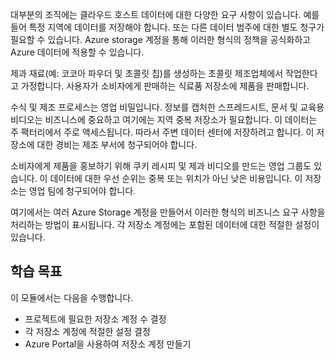 대부분의 조직에는 클라우드 호스트 데이터에 대한 다양한 요구 사항이 있습니다. 예를 들어 특정 지역에 데이터를 저장해야 합니다. 또는 다른 데이터 범주에 대한 별도 청구가 필요할 수 있습니다. Azure storage 계정을 통해 이러한 형식의 정책을 공식화하고 Azure 데이터에 적용할 수 있습니다.

제과 재료(예: 코코아 파우더 및 초콜릿 칩)를 생성하는 초콜릿 제조업체에서 작업한다고 가정합니다. 사용자가 소비자에게 판매하는 식료품 저장소에 제품을 판매합니다.

수식 및 제조 프로세스는 영업 비밀입니다. 정보를 캡처한 스프레드시트, 문서 및 교육용 비디오는 비즈니스에 중요하고 여기에는 지역 중복 저장소가 필요합니다. 이 데이터는 주 팩터리에서 주로 액세스됩니다. 따라서 주변 데이터 센터에 저장하려고 합니다. 이 저장소에 대한 경비는 제조 부서에 청구되어야 합니다.

소비자에게 제품을 홍보하기 위해 쿠키 레시피 및 제과 비디오를 만드는 영업 그룹도 있습니다. 이 데이터에 대한 우선 순위는 중복 또는 위치가 아닌 낮은 비용입니다. 이 저장소는 영업 팀에 청구되어야 합니다.

여기에서는 여러 Azure Storage 계정을 만들어서 이러한 형식의 비즈니스 요구 사항을 처리하는 방법이 표시됩니다. 각 저장소 계정에는 포함된 데이터에 대한 적절한 설정이 있습니다.

## <a name="learning-objectives"></a>학습 목표

이 모듈에서는 다음을 수행합니다.
 - 프로젝트에 필요한 저장소 계정 수 결정
 - 각 저장소 계정에 적절한 설정 결정
 - Azure Portal을 사용하여 저장소 계정 만들기